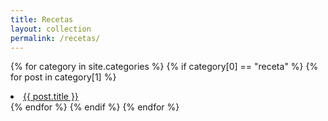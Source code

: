 ```yaml
---
title: Recetas
layout: collection
permalink: /recetas/
---
```


{% for category in site.categories %}
{% if category[0] == "receta" %}
{% for post in category[1] %}
<li><a href="{{ post.url }}">{{ post.title }}</a></li>
{% endfor %}
{% endif %}
{% endfor %}
